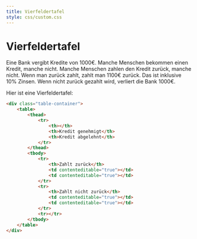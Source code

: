 ```yaml
---
title: Vierfeldertafel
style: css/custom.css
---
```


# Vierfeldertafel

Eine Bank vergibt Kredite von 1000€. Manche Menschen bekommen einen Kredit, manche nicht. Manche Menschen zahlen den Kredit zurück, manche nicht. Wenn man zurück zahlt, zahlt man 1100€ zurück. Das ist inklusive 10% Zinsen. Wenn nicht zurück gezahlt wird, verliert die Bank 1000€.

Hier ist eine Vierfeldertafel:

```html
<div class="table-container">
    <table>
        <thead>
            <tr>
                <th></th>
                <th>Kredit genehmigt</th>
                <th>Kredit abgelehnt</th>
            </tr>
        </thead>
        <tbody>
            <tr>
                <th>Zahlt zurück</th>
                <td contenteditable="true"></td>
                <td contenteditable="true"></td>
            </tr>
            <tr>
                <th>Zahlt nicht zurück</th>
                <td contenteditable="true"></td>
                <td contenteditable="true"></td>
            </tr>
            <tr></tr>
        </tbody>
    </table>
</div>
```
